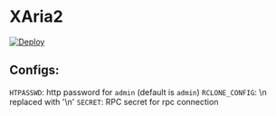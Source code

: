 # XAria2

[![Deploy](https://www.herokucdn.com/deploy/button.png)](https://heroku.com/deploy?)


## Configs:
`HTPASSWD`: http password for `admin` (default is `admin`)
`RCLONE_CONFIG`: \n replaced with '\n'
`SECRET`: RPC secret for rpc connection

